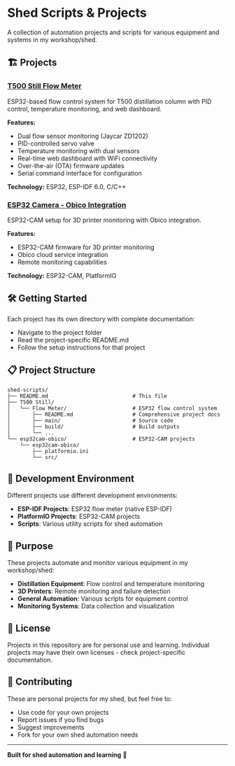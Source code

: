 # Shed Scripts & Projects

A collection of automation projects and scripts for various equipment and systems in my workshop/shed.

## 🏗️ Projects

### [T500 Still Flow Meter](T500%20Still/Flow%20Meter/)
ESP32-based flow control system for T500 distillation column with PID control, temperature monitoring, and web dashboard.

**Features:**
- Dual flow sensor monitoring (Jaycar ZD1202)
- PID-controlled servo valve
- Temperature monitoring with dual sensors
- Real-time web dashboard with WiFi connectivity
- Over-the-air (OTA) firmware updates
- Serial command interface for configuration

**Technology:** ESP32, ESP-IDF 6.0, C/C++

### [ESP32 Camera - Obico Integration](esp32cam-obico/)
ESP32-CAM setup for 3D printer monitoring with Obico integration.

**Features:**
- ESP32-CAM firmware for 3D printer monitoring
- Obico cloud service integration
- Remote monitoring capabilities

**Technology:** ESP32-CAM, PlatformIO

## 🛠️ Getting Started

Each project has its own directory with complete documentation:

- Navigate to the project folder
- Read the project-specific README.md
- Follow the setup instructions for that project

## 📋 Project Structure

```
shed-scripts/
├── README.md                           # This file
├── T500 Still/
│   └── Flow Meter/                     # ESP32 flow control system
│       ├── README.md                   # Comprehensive project docs
│       ├── main/                       # Source code
│       ├── build/                      # Build outputs
│       └── ...
└── esp32cam-obico/                     # ESP32-CAM projects
    └── esp32cam-obico/
        ├── platformio.ini
        └── src/
```

## 🔧 Development Environment

Different projects use different development environments:

- **ESP-IDF Projects**: ESP32 flow meter (native ESP-IDF)
- **PlatformIO Projects**: ESP32-CAM projects
- **Scripts**: Various utility scripts for shed automation

## 🎯 Purpose

These projects automate and monitor various equipment in my workshop/shed:

- **Distillation Equipment**: Flow control and temperature monitoring
- **3D Printers**: Remote monitoring and failure detection
- **General Automation**: Various scripts for equipment control
- **Monitoring Systems**: Data collection and visualization

## 📄 License

Projects in this repository are for personal use and learning. Individual projects may have their own licenses - check project-specific documentation.

## 🤝 Contributing

These are personal projects for my shed, but feel free to:
- Use code for your own projects
- Report issues if you find bugs
- Suggest improvements
- Fork for your own shed automation needs

---

**Built for shed automation and learning** 🔧
